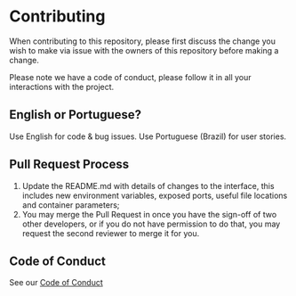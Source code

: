 # Contributing

When contributing to this repository, please first discuss the change you wish to make via issue with the owners of this repository before making a change.

Please note we have a code of conduct, please follow it in all your interactions with the project.

## English or Portuguese?

Use English for code & bug issues.
Use Portuguese (Brazil) for user stories.

## Pull Request Process

1. Update the README.md with details of changes to the interface, this includes new environment variables, exposed ports, useful file locations and container parameters;
2. You may merge the Pull Request in once you have the sign-off of two other developers, or if you do not have permission to do that, you may request the second reviewer to merge it for you.

## Code of Conduct

See our [Code of Conduct](CODE_OF_CONDUCT.md)
